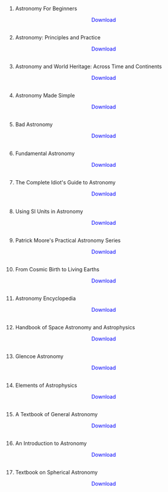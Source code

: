 1. Astronomy For Beginners</br>
                <a href="https://github.com/manjunath5496/Math-Books/blob/master/ast1.pdf" target="_blank" style="text-decoration:none"> <font color="blue"> <center> Download</center></font> </a></br>
                
            
2. Astronomy: Principles and Practice</br>
                <a href="https://github.com/manjunath5496/Math-Books/blob/master/ast2.pdf" target="_blank" style="text-decoration:none"> <font color="blue"> <center> Download</center></font> </a></br>
                
3.  Astronomy and World Heritage: Across Time and Continents</br>
                <a href="https://github.com/manjunath5496/Math-Books/blob/master/ast3.pdf" target="_blank" style="text-decoration:none"> <font color="blue"> <center> Download</center></font> </a></br>
                
4.  Astronomy Made Simple</br>
                <a href="https://github.com/manjunath5496/Math-Books/blob/master/ast4.pdf" target="_blank" style="text-decoration:none"> <font color="blue"> <center> Download</center></font> </a></br>
                
            
5. Bad Astronomy </br>
                <a href="https://github.com/manjunath5496/Math-Books/blob/master/ast5.pdf" target="_blank" style="text-decoration:none"> <font color="blue"> <center> Download</center></font> </a></br>
                
6. Fundamental Astronomy</br>
                <a href="https://github.com/manjunath5496/Math-Books/blob/master/ast6.pdf" target="_blank" style="text-decoration:none"> <font color="blue"> <center> Download</center></font> </a></br>
                
7. The Complete Idiot's Guide to Astronomy</br>
                <a href="https://github.com/manjunath5496/Math-Books/blob/master/ast7.pdf" target="_blank" style="text-decoration:none"> <font color="blue"> <center> Download</center></font> </a></br>

8. Using SI Units in Astronomy</br>
                <a href="https://github.com/manjunath5496/Math-Books/blob/master/ast8.pdf" target="_blank" style="text-decoration:none"> <font color="blue"> <center> Download</center></font> </a></br>               

9. Patrick Moore's Practical Astronomy Series</br>
                <a href="https://github.com/manjunath5496/Math-Books/blob/master/ast9.pdf" target="_blank" style="text-decoration:none"> <font color="blue"> <center> Download</center></font> </a></br> 
                
10. From Cosmic Birth to Living Earths</br>
                <a href="https://github.com/manjunath5496/Math-Books/blob/master/ast10.pdf" target="_blank" style="text-decoration:none"> <font color="blue"> <center> Download</center></font> </a></br> 
                
11. Astronomy Encyclopedia</br>
                <a href="https://github.com/manjunath5496/Math-Books/blob/master/ast11.pdf" target="_blank" style="text-decoration:none"> <font color="blue"> <center> Download</center></font> </a></br>  
                
12. Handbook of Space Astronomy and Astrophysics</br>
                <a href="https://github.com/manjunath5496/Math-Books/blob/master/ast12.pdf" target="_blank" style="text-decoration:none"> <font color="blue"> <center> Download</center></font> </a></br>  
                              
13. Glencoe Astronomy </br>
                <a href="https://github.com/manjunath5496/Math-Books/blob/master/ast13.rar" target="_blank" style="text-decoration:none"> <font color="blue"> <center> Download</center></font> </a></br>              
                               
14. Elements of Astrophysics</br>
                <a href="https://github.com/manjunath5496/Math-Books/blob/master/ast14.pdf" target="_blank" style="text-decoration:none"> <font color="blue"> <center> Download</center></font> </a></br>  
                              
15. A Textbook of General Astronomy </br>
                <a href="https://github.com/manjunath5496/Math-Books/blob/master/ast15.pdf" target="_blank" style="text-decoration:none"> <font color="blue"> <center> Download</center></font> </a></br>              
                                
16. An Introduction to Astronomy </br>
                <a href="https://github.com/manjunath5496/Math-Books/blob/master/ast16.pdf" target="_blank" style="text-decoration:none"> <font color="blue"> <center> Download</center></font> </a></br>              
                                               
17. Textbook on Spherical Astronomy </br>
                <a href="https://github.com/manjunath5496/Math-Books/blob/master/ast17.pdf" target="_blank" style="text-decoration:none"> <font color="blue"> <center> Download</center></font> </a></br>                   
                
                
                
                
                
                
